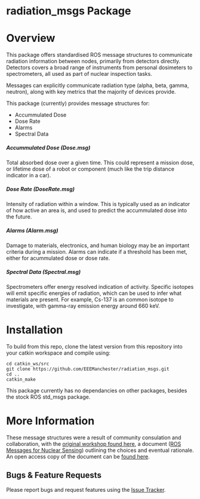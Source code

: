 # radiation_msgs Package

# Overview
This package offers standardised ROS message structures to communicate radiation information between nodes, primarily from detectors directly.  Detectors covers a broad range of instruments from personal dosimeters to spectrometers, all used as part of nuclear inspection tasks.

Messages can explicitly communicate radiation type (alpha, beta, gamma, neutron), along with key metrics that the majority of devices provide.

This package (currently) provides message structures for:
- Accummulated Dose
- Dose Rate
- Alarms
- Spectral Data

##### Accummulated Dose (Dose.msg)
Total absorbed dose over a given time.  This could represent a mission dose, or lifetime dose of a robot or component (much like the trip distance indicator in a car).

##### Dose Rate (DoseRate.msg)
Intensity of radiation within a window.  This is typically used as an indicator of how active an area is, and used to predict the accummulated dose into the future.

##### Alarms (Alarm.msg)
Damage to materials, electronics, and human biology may be an important criteria during a mission.  Alarms can indicate if a threshold has been met, either for acummulated dose or dose rate.

##### Spectral Data (Spectral.msg)
Spectrometers offer energy resolved indication of activity.  Specific isotopes will emit specific energies of radiation, which can be used to infer what materials are present.  For example, Cs-137 is an common isotope to investigate, with gamma-ray emission energy around 660 keV.

# Installation
To build from this repo, clone the latest version from this repository into your catkin workspace and compile using:

```
cd catkin_ws/src
git clone https://github.com/EEEManchester/radiation_msgs.git
cd ..
catkin_make
```

This package currently has no dependancies on other packages, besides the stock ROS std_msgs package.

# More Information

These message structures were a result of community consulation and collaboration, with the [original workshop found here](https://youtu.be/rdy53jwjKZA), a document ([ROS Messages for Nuclear Sensing](https://www.ans.org/pubs/proceedings/article-50813/)) outlining the choices and eventual rationale.  An open access copy of the document can be [found here](https://www.research.manchester.ac.uk/portal/files/223331152/ROS_Messages_for_Nuclear_Sensing.pdf).

## Bugs & Feature Requests
Please report bugs and request features using the [Issue Tracker](https://github.com/EEEManchester/radiation_msgs/issues).
